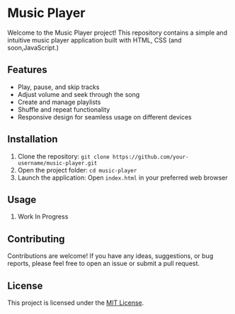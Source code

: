 # Music Player

Welcome to the Music Player project! This repository contains a simple and intuitive music player application built with HTML, CSS (and soon,JavaScript.)

## Features

- Play, pause, and skip tracks
- Adjust volume and seek through the song
- Create and manage playlists
- Shuffle and repeat functionality
- Responsive design for seamless usage on different devices

## Installation

1. Clone the repository: `git clone https://github.com/your-username/music-player.git`
2. Open the project folder: `cd music-player`
3. Launch the application: Open `index.html` in your preferred web browser

## Usage

1. Work In Progress

## Contributing

Contributions are welcome! If you have any ideas, suggestions, or bug reports, please feel free to open an issue or submit a pull request.

## License

This project is licensed under the [MIT License](LICENSE).
